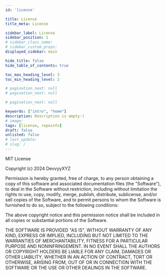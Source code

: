 ```yaml
---
id: 'license'

title: License
title_meta: License

sidebar_label: License
sidebar_position: 1
# sidebar_class_name:
# sidebar_custom_props: 
displayed_sidebar: main

hide_title: false
hide_table_of_contents: true

toc_max_heading_level: 3
toc_min_heading_level: 2

# pagination_next: null
# pagination_next: null

# pagination_next: null

keywords: ["intro", "home"]
description: Description is empty:(
# image: 
tags: [license, repoinfo]
draft: false
unlisted: false
# last_update: 
# slug: /
---
```


MIT License

Copyright (c) 2024 DevvyyXYZ

Permission is hereby granted, free of charge, to any person obtaining a copy
of this software and associated documentation files (the "Software"), to deal
in the Software without restriction, including without limitation the rights
to use, copy, modify, merge, publish, distribute, sublicense, and/or sell
copies of the Software, and to permit persons to whom the Software is
furnished to do so, subject to the following conditions:

The above copyright notice and this permission notice shall be included in all
copies or substantial portions of the Software.

THE SOFTWARE IS PROVIDED "AS IS", WITHOUT WARRANTY OF ANY KIND, EXPRESS OR
IMPLIED, INCLUDING BUT NOT LIMITED TO THE WARRANTIES OF MERCHANTABILITY,
FITNESS FOR A PARTICULAR PURPOSE AND NONINFRINGEMENT. IN NO EVENT SHALL THE
AUTHORS OR COPYRIGHT HOLDERS BE LIABLE FOR ANY CLAIM, DAMAGES OR OTHER
LIABILITY, WHETHER IN AN ACTION OF CONTRACT, TORT OR OTHERWISE, ARISING FROM,
OUT OF OR IN CONNECTION WITH THE SOFTWARE OR THE USE OR OTHER DEALINGS IN THE
SOFTWARE.
